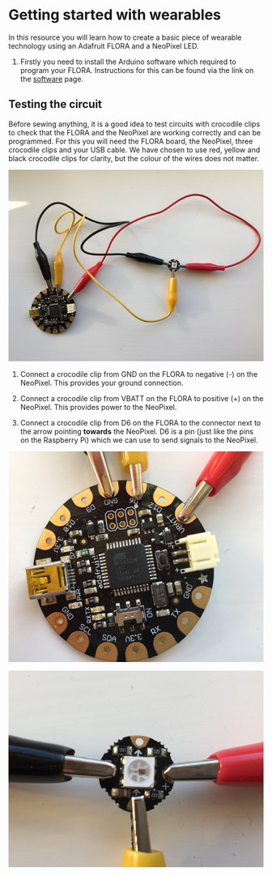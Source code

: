 # Getting started with wearables

In this resource you will learn how to create a basic piece of wearable technology using an Adafruit FLORA and a NeoPixel LED.

1. Firstly you need to install the Arduino software which required to program your FLORA. Instructions for this can be found via the link on the [software](software.md) page.

## Testing the circuit
Before sewing anything, it is a good idea to test circuits with crocodile clips to check that the FLORA and the NeoPixel are working correctly and can be programmed. For this you will need the FLORA board, the NeoPixel, three crocodile clips and your USB cable. We have chosen to use red, yellow and black crocodile clips for clarity, but the colour of the wires does not matter.

![Circuit with crocodile clips](images/crocodile-clip-circuit.png)

1. Connect a crocodile clip from GND on the FLORA to negative (-) on the NeoPixel. This provides your ground connection.

1. Connect a crocodile clip from VBATT on the FLORA to positive (+) on the NeoPixel. This provides power to the NeoPixel.

1. Connect a crocodile clip from D6 on the FLORA to the connector next to the arrow pointing **towards** the NeoPixel. D6 is a pin (just like the pins on the Raspberry Pi) which we can use to send signals to the NeoPixel.

![FLORA with crocodile clips](images/flora-croc-clips.png)

![NeoPixel with crocodile clips](images/neopixel-croc-clips.png)
